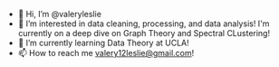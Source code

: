 - 👋 Hi, I’m @valeryleslie
- 👀 I’m interested in data cleaning, processing, and data analysis! I'm currently on a deep dive on Graph Theory and Spectral CLustering!
- 🌱 I’m currently learning Data Theory at UCLA!
- 📫 How to reach me valery12leslie@gmail.com!

<!---
valeryleslie/valeryleslie is a ✨ special ✨ repository because its `README.md` (this file) appears on your GitHub profile.
You can click the Preview link to take a look at your changes.
--->
